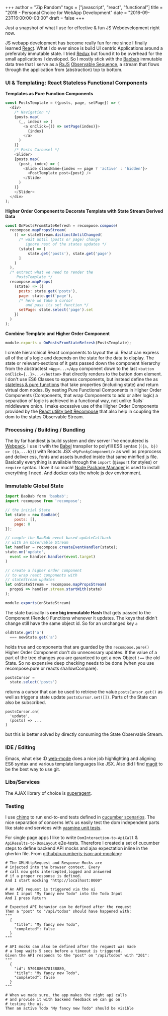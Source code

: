 +++
author = "Zip Random"
tags = ["javascript", "react", "functional"]
title = "2016 - Personal Choice for WebApp Development"
date = "2016-09-23T16:00:00-03:00"
draft = false
+++

Just a snapshot of what I use for effective & fun JS Webdevelopment right now.

<!--more-->

JS webapp development has become really fun for me since I finally learned [React](https://facebook.github.io/react/). What I do ever since is build UI centric Applications around a preferably immutable state. I tried [Redux](http://redux.js.org/) but found it to be overhead for the small applications I developed. So I mostly stick with the [Baobab](https://github.com/Yomguithereal/baobab) immutable data tree that I serve as a [RxJS](https://github.com/Reactive-Extensions/RxJS) [Observable Sequence](https://github.com/Reactive-Extensions/RxJS/blob/master/doc/gettingstarted/creating.md), a stream that flows through the application from (abstraction) top to bottom.

### UI & Templating: React Stateless Functional Components

**Templates as Pure Function Components**
```javascript
const PostsTemplate = ({posts, page, setPage}) => (
  <div>
    /* Navigation */
    {posts.map(
      (_, index) => (
        <a onClick={() => setPage(index)}>
          {index}
        </a>
      )
    )}
    /* Posts Carousel */
    <Slider>
    {posts.map(
      (post, index) => (
        <Slide className={index == page ? 'active' : 'hidden'}>
          <PostTemplate post={post} />
        </Slide>
      )
    )}
    </Slider>
  </div>
);
```

**Higher Order Component to Decorate Template with State Stream Derived Data**
```javascript
const OnPostsFromStateRefresh = recompose.compose(
  recompose.mapPropsStream(
    () => stateStream.distinctUntilChanged(
      /* wait until (posts or page) change
         ignore rest of the states updates */
      (state) => [
          state.get('posts'), state.get('page')
      ]
    )
  ),
  /* extract what we need to render the
     PostsTemplate */
  recompose.mapProps(
    (state) => ({
      posts: state.get('posts'),
      page: state.get('page'),
      /* here we take a cursor
         and pass its set function */
      setPage: state.select('page').set
    })
  )
);
```

**Combine Template and Higher Order Component**
```javascript
module.exports = OnPostsFromStateRefresh(PostsTemplate);
```

I create hierarchical React components to layout the ui. React can express all of the ui's logic and depends on the state for the data to display. The state or relevant-sections of it gets passed down the component hierarchy from the abstractest ```<App>...</App``` component down to the last ```<button onClick={..}>...</button>``` that directly renders to the button dom element. I don't use ES6 Classes to express components, but instead define the as [stateless & pure functions](https://facebook.github.io/react/docs/reusable-components.html#stateless-functions) that take properties (including state) and return virtual dom nodes. By nesting Pure Functional Components in Higher Order Components (Components, that wrap Components to add or alter logic) a separation of logic is achieved in a functional way, not unlike Rails` middleware onion. I make excessive use of the Higher Order Components provided by the [React utility belt Recompose](https://github.com/acdlite/recompose/blob/master/docs/API.md) that also help in coupling the dom to the states Observable Stream.

### Processing / Building / Bundling

The by far handiest js build system and dev server I've encoutered is [Webpack](https://webpack.github.io/). I use it with the [Babel](https://babeljs.io/docs/setup/#installation) transpiler to polyfill ES6 syntax (```({a, b}) => ({a,...b})```) with Reacts JSX ```<MyFunkyComponent/>``` as well as preprocess and deliver css, fonts and assets bundled inside that same minified js file. Basically everything is available through the ```import``` (```@import``` for styles) or ```require``` syntax. I love it so much! [Node Package Manager](https://www.npmjs.com/) is used to install everything I need. And [docker](https://www.docker.com/) osts the whole js dev environment.

### Immutable Global State
```javascript
import BaoBab form 'baobab';
import recompose from 'recompose';

// the initial State
let state = new BaoBab({
    posts: [],
    page: 0
});

// couple the BaoBab event based updateCallback
// with an Observable Stream
let handler = recompose.createEventHandler(state);
state.on('update',
  event => handler.handler(event.target)
)

// create a higher order component
// to wrap react components with
// stateStream updates
let onStateStream = recompose.mapPropsStream(
  props$ => handler.stream.startWith(state)
);

module.exports(onStateStream)
```

The state basically is **one big immutable Hash** that gets passed to the Component (Render) Functions whenever it updates. The keys that didn't change still have the same object id. So for an unchanged key ```a```

```javascript
oldState.get('a')
  === newState.get('a')
```

holds true and components that are guarded by the ```recompose.pure()``` Higher Order Component don't do unnecessary updates. If the value of a part of the tree changes you are garanteed to get a new Object ```!==``` the old State. So no expensive deep checking needs to be done (when you use recompose.pure or reacts shallowCompare).

```javascript
postsCursor =
  state.select('posts')
```

returns a cursor that can be used to retrieve the value ```postsCursor.get()``` as well as trigger a state update ```postsCursor.set([])```. Parts of the State can also be subscribed.

```javasrcript
postsCursor.on(
  'update',
  (posts) => ...
)
```

but this is better solved by directly consuming the State Observable Stream.

### IDE / Editing

Emacs, what else :D [web-mode](http://web-mode.org/) does a nice job highlighting and aligning ES6 syntax and various template languages like JSX. Also did I find [magit](https://magit.vc/) to be the best way to use git.

### Libs/Services

The AJAX library of choice is [superagent](http://visionmedia.github.io/superagent/).

### Testing

I use [chimp](https://chimp.readme.io/) to run end-to-end tests defined in [cucumber scenarios](https://chimp.readme.io/docs/getting-started). The nice separation of concerns let's us easily test the dom independent parts like state and services with [yasmine unit tests](http://jasmine.github.io/).

For single page apps I like to write ```DomInteraction-to-ApiCall``` & ```ApiResults-to-DomLayout``` e2e-tests. Therefore I created a set of cucumber steps to define backend API mocks and ajax expectation inline in the gherkin file. From [github/cucumberjs-json-api-mocking](https://github.com/ziprandom/cucumberjs-json-api-mocking):

```gherkin
# The XMLHttpRequest and Response Mocks are
# injected into the browser context. Every
# call now gets intercepted,logged and answered
# if a proper response is defined.
And I start mocking "http://localhost:8000"

# An API request is triggered via the ui
When I input "My fancy new Todo" into the Todo Input
And I press Return

# Expected API behavior can be defined after the request
Then a "post" to "/api/todos" should have happened with:
"""
  {
    "title": "My fancy new Todo",
    "completed": false
  }
"""

# API mocks can also be defined after the request was made
# a loop waits 5 secs before a timeout is triggered.
Given the API responds to the "post" on "/api/todos" with "201":
"""
  {
    "id": 5701886678138880,
    "title": "My fancy new Todo",
    "completed": false
  }
"""

# When we made sure, the app makes the right api calls
# and provide it with backend feedback we can go on
# testing the ui.
Then an active Todo "My fancy new Todo" should be visible
```
